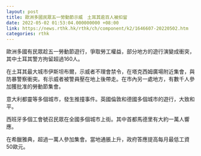 ```yaml
---
layout: post
title: 歐洲多國民眾五一勞動節示威　土耳其逾百人被扣留
date: 2022-05-02 01:53:04.000000000 +08:00
link: https://news.rthk.hk/rthk/ch/component/k2/1646607-20220502.htm
categories: rthk
---
```


歐洲多國有民眾趁五一勞動節遊行，爭取勞工權益，部分地方的遊行演變成衝突，其中土耳其警方拘留超過160人。

在土耳其最大城市伊斯坦布爾，示威者不理會禁令，在塔克西姆廣場附近集會，與防暴警察衝突。有示威者被警員壓在地上後帶走。在市內另一處地方，有數千人參加獲批准的勞動節集會。

意大利都靈等多個城市，發生推撞事件。英國倫敦和德國多個城市的遊行，大致和平。

西班牙多個工會號召民眾在全國多個城市上街。其中首都馬德里有大約一萬人響應。

在希臘雅典，超過一萬人參加集會。當地通脹上升，政府答應提高每月最低工資50歐元。
